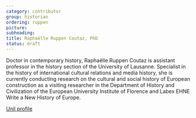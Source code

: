 ```yaml
---
category: contributor
group: historian
ordering: ruppen
picture: 
subheading: 
title: Raphaëlle Ruppen Coutaz, PhD
status: draft
---
```


Doctor in contemporary history, Raphaëlle Ruppen Coutaz is assistant professor in the history section of the University of Lausanne. 
Specialist in the history of international cultural relations and media history, she is currently conducting research on the cultural and social history of European construction as a visiting researcher in the Department of History and Civilization of the European University Institute of Florence and Labex EHNE Write a New History of Europe.


[Unil profile](https://www.unil.ch/hist/fr/home/menuinst/collaborateurrices/collaborateurrices/histoire-contemporaine-1/ruppen-coutaz-raphaelle.html)
